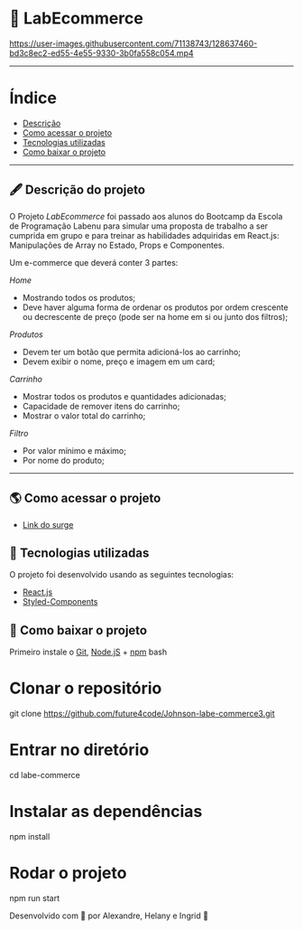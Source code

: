 #  🛒 LabEcommerce

https://user-images.githubusercontent.com/71138743/128637460-bd3c8ec2-ed55-4e55-9330-3b0fa558c054.mp4

---


# Índice

- [Descrição](#-descrição-do-projeto)
- [Como acessar o projeto](#-como-acessar-o-projeto)
- [Tecnologias utilizadas](#-tecnologias-utilizadas)
- [Como baixar o projeto](#-como-baixar-o-projeto)

---

## 🖋 Descrição do projeto

O Projeto *LabEcommerce* foi passado aos alunos do Bootcamp da Escola de Programação Labenu para simular uma proposta de trabalho a ser cumprida em grupo e para treinar as habilidades adquiridas em React.js: Manipulações de Array no Estado, Props e Componentes.

Um e-commerce que deverá conter 3 partes:

*Home*
- Mostrando todos os produtos;
- Deve haver alguma forma de ordenar os produtos por ordem crescente ou decrescente de preço (pode ser na home em si ou junto dos filtros);

*Produtos*
- Devem ter um botão que permita adicioná-los ao carrinho;
- Devem exibir o nome, preço e imagem em um card;

*Carrinho*
- Mostrar todos os produtos e quantidades adicionadas;
- Capacidade de remover itens do carrinho;
- Mostrar o valor total do carrinho;

*Filtro*
- Por valor mínimo e máximo;
- Por nome do produto;

---

## 🌎 Como acessar o projeto

- [Link do surge](http://naughty-growth.surge.sh/)


## 🚀 Tecnologias utilizadas

O projeto foi desenvolvido usando as seguintes tecnologias:

- [React.js](https://pt-br.reactjs.org/docs/getting-started.html)
- [Styled-Components](https://styled-components.com/docs)

## 💾 Como baixar o projeto

Primeiro instale o [Git](https://git-scm.com/), [Node.jS](https://nodejs.org/pt-br/download/) + [npm](https://www.npmjs.com/get-npm)
bash
# Clonar o repositório
git clone https://github.com/future4code/Johnson-labe-commerce3.git

# Entrar no diretório
cd labe-commerce

# Instalar as dependências
npm install

# Rodar o projeto
npm run start

Desenvolvido com 💙 por Alexandre, Helany e Ingrid 🤝
